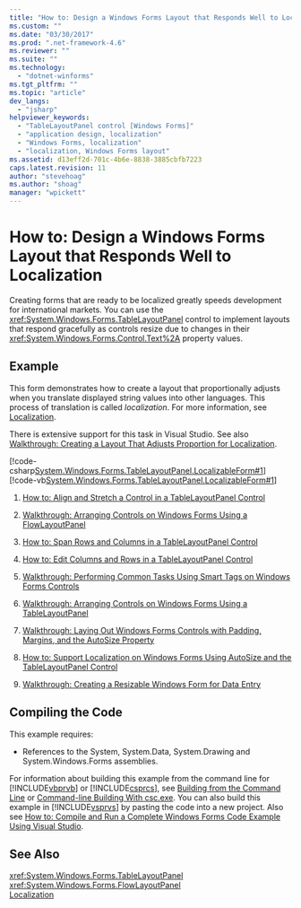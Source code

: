 ```yaml
---
title: "How to: Design a Windows Forms Layout that Responds Well to Localization | Microsoft Docs"
ms.custom: ""
ms.date: "03/30/2017"
ms.prod: ".net-framework-4.6"
ms.reviewer: ""
ms.suite: ""
ms.technology: 
  - "dotnet-winforms"
ms.tgt_pltfrm: ""
ms.topic: "article"
dev_langs: 
  - "jsharp"
helpviewer_keywords: 
  - "TableLayoutPanel control [Windows Forms]"
  - "application design, localization"
  - "Windows Forms, localization"
  - "localization, Windows Forms layout"
ms.assetid: d13eff2d-701c-4b6e-8838-3885cbfb7223
caps.latest.revision: 11
author: "stevehoag"
ms.author: "shoag"
manager: "wpickett"
---
```

# How to: Design a Windows Forms Layout that Responds Well to Localization
Creating forms that are ready to be localized greatly speeds development for international markets. You can use the <xref:System.Windows.Forms.TableLayoutPanel> control to implement layouts that respond gracefully as controls resize due to changes in their <xref:System.Windows.Forms.Control.Text%2A> property values.  
  
## Example  
 This form demonstrates how to create a layout that proportionally adjusts when you translate displayed string values into other languages. This process of translation is called *localization*. For more information, see [Localization](../../../../docs/standard/globalization-and-localization/localization.md).  
  
 There is extensive support for this task in Visual Studio.  See also [Walkthrough: Creating a Layout That Adjusts Proportion for Localization](http://msdn.microsoft.com/library/7k9fa71y\(v=vs.110\)).  
  
 [!code-csharp[System.Windows.Forms.TableLayoutPanel.LocalizableForm#1](../../../../samples/snippets/csharp/VS_Snippets_Winforms/System.Windows.Forms.TableLayoutPanel.LocalizableForm/CS/localizableform.cs#1)]
 [!code-vb[System.Windows.Forms.TableLayoutPanel.LocalizableForm#1](../../../../samples/snippets/visualbasic/VS_Snippets_Winforms/System.Windows.Forms.TableLayoutPanel.LocalizableForm/VB/localizableform.vb#1)]  
  
1.  [How to: Align and Stretch a Control in a TableLayoutPanel Control](http://msdn.microsoft.com/library/ms171688\(v=vs.110\))  
  
2.  [Walkthrough: Arranging Controls on Windows Forms Using a FlowLayoutPanel](http://msdn.microsoft.com/library/z9w7ek2f\(v=vs.110\))  
  
3.  [How to: Span Rows and Columns in a TableLayoutPanel Control](http://msdn.microsoft.com/library/ms171687\(v=vs.110\))  
  
4.  [How to: Edit Columns and Rows in a TableLayoutPanel Control](http://msdn.microsoft.com/library/ms171686\(v=vs.110\))  
  
5.  [Walkthrough: Performing Common Tasks Using Smart Tags on Windows Forms Controls](http://msdn.microsoft.com/library/xhz359sc\(v=vs.110\))  
  
6.  [Walkthrough: Arranging Controls on Windows Forms Using a TableLayoutPanel](http://msdn.microsoft.com/library/w4yc3e8c\(v=vs.110\))  
  
7.  [Walkthrough: Laying Out Windows Forms Controls with Padding, Margins, and the AutoSize Property](http://msdn.microsoft.com/library/3z3f9e8b\(v=vs.110\))  
  
8.  [How to: Support Localization on Windows Forms Using AutoSize and the TableLayoutPanel Control](http://msdn.microsoft.com/library/1zkt8b33\(v=vs.110\))  
  
9. [Walkthrough: Creating a Resizable Windows Form for Data Entry](http://msdn.microsoft.com/library/991eahec\(v=vs.110\))  
  
## Compiling the Code  
 This example requires:  
  
-   References to the System, System.Data, System.Drawing and System.Windows.Forms assemblies.  
  
 For information about building this example from the command line for [!INCLUDE[vbprvb](../../../../includes/vbprvb-md.md)] or [!INCLUDE[csprcs](../../../../includes/csprcs-md.md)], see [Building from the Command Line](~/docs/visual-basic/reference/command-line-compiler/building-from-the-command-line.md) or [Command-line Building With csc.exe](~/docs/csharp/language-reference/compiler-options/command-line-building-with-csc-exe.md). You can also build this example in [!INCLUDE[vsprvs](../../../../includes/vsprvs-md.md)] by pasting the code into a new project.  Also see [How to: Compile and Run a Complete Windows Forms Code Example Using Visual Studio](http://msdn.microsoft.com/library/Bb129228\(v=vs.110\)).  
  
## See Also  
 <xref:System.Windows.Forms.TableLayoutPanel>   
 <xref:System.Windows.Forms.FlowLayoutPanel>   
 [Localization](../../../../docs/standard/globalization-and-localization/localization.md)